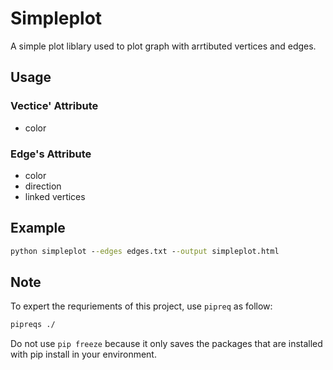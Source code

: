 # Simpleplot

A simple plot liblary used to plot graph with arrtibuted vertices and edges.

## Usage

### Vectice' Attribute
- color

### Edge's Attribute
- color
- direction
- linked vertices

## Example


```cmd
python simpleplot --edges edges.txt --output simpleplot.html
```

## Note

To expert the requriements of this project, use `pipreq` as follow:
```cmd
pipreqs ./
```

Do not use `pip freeze` because it only saves the packages that are installed with pip install in your environment.
